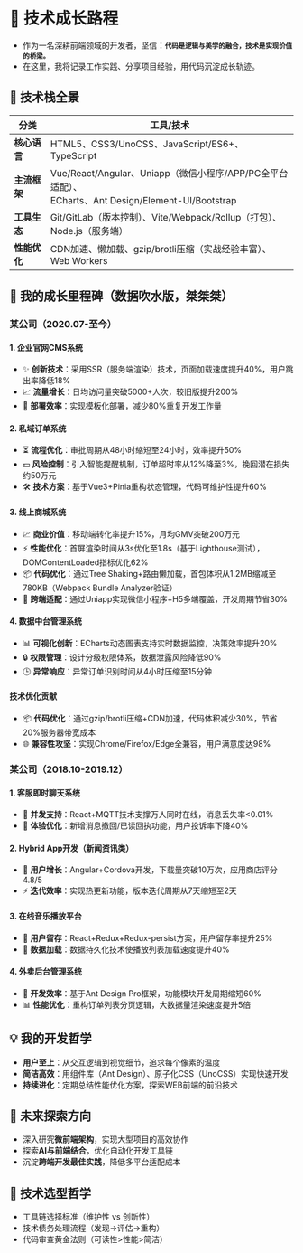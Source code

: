 # 🌟 **技术成长路程**  

- 作为一名深耕前端领域的开发者，坚信：**`代码是逻辑与美学的融合，技术是实现价值的桥梁。`**  
- 在这里，我将记录工作实践、分享项目经验，用代码沉淀成长轨迹。


## 🔧 **技术栈全景**  
| 分类         | 工具/技术                                                            |
|-------------|---------------------------------------------------------------------|
| **核心语言** | HTML5、CSS3/UnoCSS、JavaScript/ES6+、TypeScript                      |
| **主流框架** | Vue/React/Angular、Uniapp（微信小程序/APP/PC全平台适配）、<br>ECharts、Ant Design/Element-UI/Bootstrap|
| **工具生态** | Git/GitLab（版本控制）、Vite/Webpack/Rollup（打包）、Node.js（服务端）    |
| **性能优化** | CDN加速、懒加载、gzip/brotli压缩（实战经验丰富）、Web Workers             |


## 🚀 **我的成长里程碑（数据吹水版，桀桀桀）**  

### **某公司（2020.07-至今）**  
#### **1. 企业官网CMS系统**  
- ✨ **创新技术**：采用SSR（服务端渲染）技术，页面加载速度提升40%，用户跳出率降低18%  
- 📈 **流量增长**：日均访问量突破5000+人次，较旧版提升200%  
- 🚀 **部署效率**：实现模板化部署，减少80%重复开发工作量  

#### **2. 私域订单系统**  
- ⏳ **流程优化**：审批周期从48小时缩短至24小时，效率提升50%  
- 💵 **风险控制**：引入智能提醒机制，订单超时率从12%降至3%，挽回潜在损失约50万元  
- 🛠️ **技术方案**：基于Vue3+Pinia重构状态管理，代码可维护性提升60%  

#### **3. 线上商城系统**  
- 💹 **商业价值**：移动端转化率提升15%，月均GMV突破200万元  
- ⚡ **性能优化**：首屏渲染时间从3s优化至1.8s（基于Lighthouse测试），DOMContentLoaded指标优化62%
- 📦 **代码优化**：通过Tree Shaking+路由懒加载，首包体积从1.2MB缩减至780KB（Webpack Bundle Analyzer验证）
- 📱 **跨端适配**：通过Uniapp实现微信小程序+H5多端覆盖，开发周期节省30%  

#### **4. 数据中台管理系统**  
- 📊 **可视化创新**：ECharts动态图表支持实时数据监控，决策效率提升20%  
- 🔒 **权限管理**：设计分级权限体系，数据泄露风险降低90%  
- 🕒 **异常响应**：异常订单识别时间从4小时压缩至15分钟  

#### **技术优化贡献**  
- 📦 **代码优化**：通过gzip/brotli压缩+CDN加速，代码体积减少30%，节省20%服务器带宽成本  
- 🌐 **兼容性攻坚**：实现Chrome/Firefox/Edge全兼容，用户满意度达98%  


### **某公司（2018.10-2019.12）**  
#### **1. 客服即时聊天系统**  
- 💬 **并发支持**：React+MQTT技术支撑万人同时在线，消息丢失率<0.01%  
- 🎯 **体验优化**：新增消息撤回/已读回执功能，用户投诉率下降40%  

#### **2. Hybrid App开发（新闻资讯类）**  
- 📱 **用户增长**：Angular+Cordova开发，下载量突破10万次，应用商店评分4.8/5  
- ⚡ **迭代效率**：实现热更新功能，版本迭代周期从7天缩短至2天  

#### **3. 在线音乐播放平台**  
- 🎵 **用户留存**：React+Redux+Redux-persist方案，用户留存率提升25%  
- 🚀 **数据加载**：数据持久化技术使播放列表加载速度提升40%  

#### **4. 外卖后台管理系统**  
- 🚚 **开发效率**：基于Ant Design Pro框架，功能模块开发周期缩短60%  
- 📊 **性能优化**：重构订单列表分页逻辑，大数据量渲染速度提升5倍  



## 💡 **我的开发哲学**  
- **用户至上**：从交互逻辑到视觉细节，追求每个像素的温度  
- **简洁高效**：用组件库（Ant Design）、原子化CSS（UnoCSS）实现快速开发  
- **持续进化**：定期总结性能优化方案，探索WEB前端的前沿技术  


## 🌱 **未来探索方向**  
- 深入研究**微前端架构**，实现大型项目的高效协作  
- 探索**AI与前端结合**，优化自动化开发工具链  
- 沉淀**跨端开发最佳实践**，降低多平台适配成本


## 🧭 **技术选型哲学**  
- 工具链选择标准（维护性 vs 创新性）  
- 技术债务处理流程（发现→评估→重构）  
- 代码审查黄金法则（可读性>性能>简洁）
